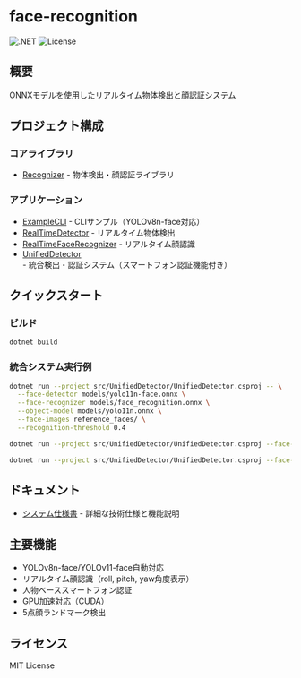 # face-recognition

![.NET](https://img.shields.io/badge/.NET-8.0-blue)
![License](https://img.shields.io/badge/license-MIT-green)

## 概要

ONNXモデルを使用したリアルタイム物体検出と顔認証システム

## プロジェクト構成

### コアライブラリ
- [Recognizer](./src/Recognizer/readme.md) - 物体検出・顔認証ライブラリ

### アプリケーション
- [ExampleCLI](./src/ExampleCLI/README.md) - CLIサンプル（YOLOv8n-face対応）
- [RealTimeDetector](./src/RealTimeDetector/README.md) - リアルタイム物体検出
- [RealTimeFaceRecognizer](./src/RealTimeFaceRecognizer/README.md) - リアルタイム顔認識
- [UnifiedDetector](./src/UnifiedDetector/README.md) - 統合検出・認証システム（スマートフォン認証機能付き）

## クイックスタート

### ビルド
```bash
dotnet build
```

### 統合システム実行例
```bash
dotnet run --project src/UnifiedDetector/UnifiedDetector.csproj -- \
  --face-detector models/yolo11n-face.onnx \
  --face-recognizer models/face_recognition.onnx \
  --object-model models/yolo11n.onnx \
  --face-images reference_faces/ \
  --recognition-threshold 0.4
```

```bash
dotnet run --project src/UnifiedDetector/UnifiedDetector.csproj --face-detector .local/models/yolov11n-face.onnx --face-recognizer .local/models/arcface.onnx --object-model .local/models/yolo11n.onnx --face-images .local/assets/face01 --camera 1

dotnet run --project src/UnifiedDetector/UnifiedDetector.csproj --face-detector .local/models/yolov11n-face.onnx --face-recognizer .local/models/arcface.onnx --object-model .local/models/yolov3-12-int8.onnx --face-images .local/assets/face01 --camera 1
```

## ドキュメント

- [システム仕様書](./docs/system-specifications.md) - 詳細な技術仕様と機能説明

## 主要機能

- YOLOv8n-face/YOLOv11-face自動対応
- リアルタイム顔認識（roll, pitch, yaw角度表示）
- 人物ベーススマートフォン認証
- GPU加速対応（CUDA）
- 5点顔ランドマーク検出

## ライセンス

MIT License
